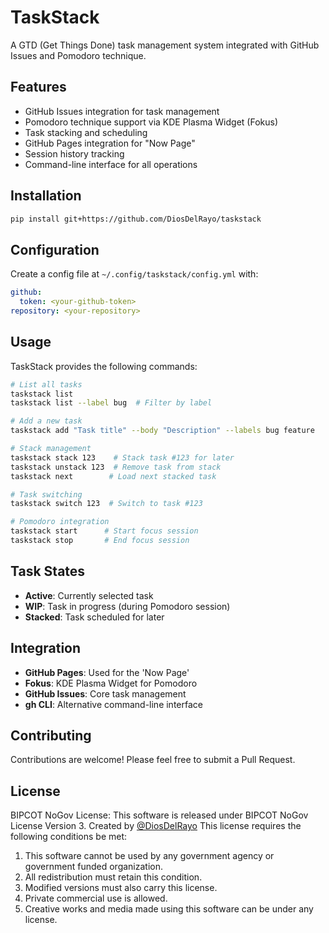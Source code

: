 # TaskStack

A GTD (Get Things Done) task management system integrated with GitHub Issues and Pomodoro technique.

## Features

* GitHub Issues integration for task management
* Pomodoro technique support via KDE Plasma Widget (Fokus)
* Task stacking and scheduling
* GitHub Pages integration for "Now Page"
* Session history tracking
* Command-line interface for all operations

## Installation

```bash
pip install git+https://github.com/DiosDelRayo/taskstack
```

## Configuration

Create a config file at `~/.config/taskstack/config.yml` with:

```yaml
github:
  token: <your-github-token>
repository: <your-repository>
```

## Usage

TaskStack provides the following commands:

```bash
# List all tasks
taskstack list
taskstack list --label bug  # Filter by label

# Add a new task
taskstack add "Task title" --body "Description" --labels bug feature

# Stack management
taskstack stack 123    # Stack task #123 for later
taskstack unstack 123  # Remove task from stack
taskstack next        # Load next stacked task

# Task switching
taskstack switch 123  # Switch to task #123

# Pomodoro integration
taskstack start      # Start focus session
taskstack stop       # End focus session
```

## Task States

* **Active**: Currently selected task
* **WIP**: Task in progress (during Pomodoro session)
* **Stacked**: Task scheduled for later

## Integration

* **GitHub Pages**: Used for the 'Now Page'
* **Fokus**: KDE Plasma Widget for Pomodoro
* **GitHub Issues**: Core task management
* **gh CLI**: Alternative command-line interface

## Contributing

Contributions are welcome! Please feel free to submit a Pull Request.

## License

BIPCOT NoGov License:
This software is released under BIPCOT NoGov License Version 3.
Created by [@DiosDelRayo](https://github.com/DiosDelRayo)
This license requires the following conditions be met:
1. This software cannot be used by any government agency or government funded organization.
2. All redistribution must retain this condition.
3. Modified versions must also carry this license.
4. Private commercial use is allowed.
5. Creative works and media made using this software can be under any license.
